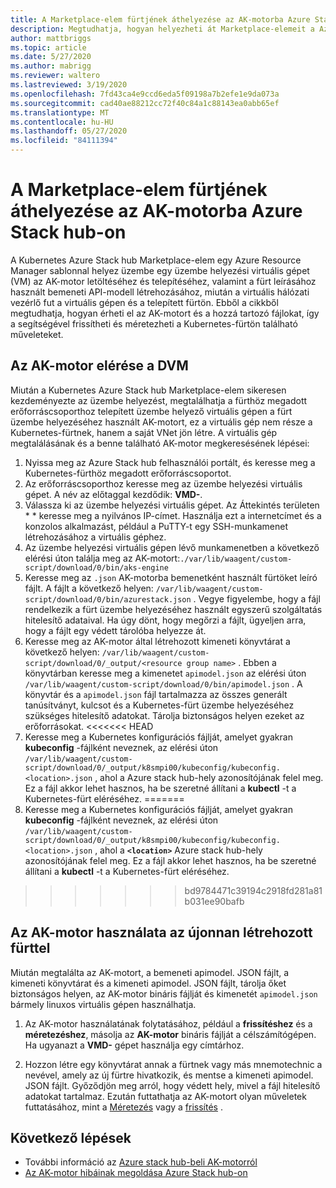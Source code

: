```yaml
---
title: A Marketplace-elem fürtjének áthelyezése az AK-motorba Azure Stack hub-on
description: Megtudhatja, hogyan helyezheti át Marketplace-elemeit a Azure Stack hub AK-beli motorján.
author: mattbriggs
ms.topic: article
ms.date: 5/27/2020
ms.author: mabrigg
ms.reviewer: waltero
ms.lastreviewed: 3/19/2020
ms.openlocfilehash: 7fd43ca4e9ccd6eda5f09198a7b2efe1e9da073a
ms.sourcegitcommit: cad40ae88212cc72f40c84a1c88143ea0abb65ef
ms.translationtype: MT
ms.contentlocale: hu-HU
ms.lasthandoff: 05/27/2020
ms.locfileid: "84111394"
---
```

# <a name="move-your-marketplace-item-cluster-to-the-aks-engine-on-azure-stack-hub"></a>A Marketplace-elem fürtjének áthelyezése az AK-motorba Azure Stack hub-on

A Kubernetes Azure Stack hub Marketplace-elem egy Azure Resource Manager sablonnal helyez üzembe egy üzembe helyezési virtuális gépet (VM) az AK-motor letöltéséhez és telepítéséhez, valamint a fürt leírásához használt bemeneti API-modell létrehozásához, miután a virtuális hálózati vezérlő fut a virtuális gépen és a telepített fürtön. Ebből a cikkből megtudhatja, hogyan érheti el az AK-motort és a hozzá tartozó fájlokat, így a segítségével frissítheti és méretezheti a Kubernetes-fürtön található műveleteket.

## <a name="access-aks-engine-in-the-dvm"></a>Az AK-motor elérése a DVM

Miután a Kubernetes Azure Stack hub Marketplace-elem sikeresen kezdeményezte az üzembe helyezést, megtalálhatja a fürthöz megadott erőforráscsoporthoz telepített üzembe helyező virtuális gépen a fürt üzembe helyezéséhez használt AK-motort, ez a virtuális gép nem része a Kubernetes-fürtnek, hanem a saját VNet jön létre. A virtuális gép megtalálásának és a benne található AK-motor megkeresésének lépései:

1.  Nyissa meg az Azure Stack hub felhasználói portált, és keresse meg a Kubernetes-fürthöz megadott erőforráscsoportot.
2.  Az erőforráscsoporthoz keresse meg az üzembe helyezési virtuális gépet. A név az előtaggal kezdődik: **VMD-**.
3.  Válassza ki az üzembe helyezési virtuális gépet. Az Áttekintés területen * * keresse meg a nyilvános IP-címet. Használja ezt a internetcímet és a konzolos alkalmazást, például a PuTTY-t egy SSH-munkamenet létrehozásához a virtuális géphez.
4.  Az üzembe helyezési virtuális gépen lévő munkamenetben a következő elérési úton találja meg az AK-motort:`./var/lib/waagent/custom-script/download/0/bin/aks-engine`
5.  Keresse meg az `.json` AK-motorba bemenetként használt fürtöket leíró fájlt. A fájlt a következő helyen: `/var/lib/waagent/custom-script/download/0/bin/azurestack.json` . Vegye figyelembe, hogy a fájl rendelkezik a fürt üzembe helyezéséhez használt egyszerű szolgáltatás hitelesítő adataival. Ha úgy dönt, hogy megőrzi a fájlt, ügyeljen arra, hogy a fájlt egy védett tárolóba helyezze át.
6.  Keresse meg az AK-motor által létrehozott kimeneti könyvtárat a következő helyen: `/var/lib/waagent/custom-script/download/0/_output/<resource group name>` . Ebben a könyvtárban keresse meg a kimenetet `apimodel.json` az elérési úton `/var/lib/waagent/custom-script/download/0/bin/apimodel.json` . A könyvtár és a `apimodel.json` fájl tartalmazza az összes generált tanúsítványt, kulcsot és a Kubernetes-fürt üzembe helyezéséhez szükséges hitelesítő adatokat. Tárolja biztonságos helyen ezeket az erőforrásokat.
<<<<<<< HEAD
7.  Keresse meg a Kubernetes konfigurációs fájlját, amelyet gyakran **kubeconfig** -fájlként neveznek, az elérési úton `/var/lib/waagent/custom-script/download/0/_output/k8smpi00/kubeconfig/kubeconfig.<location>.json` , ahol a **<location>** Azure stack hub-hely azonosítójának felel meg. Ez a fájl akkor lehet hasznos, ha be szeretné állítani a **kubectl** -t a Kubernetes-fürt eléréséhez.
=======
7.  Keresse meg a Kubernetes konfigurációs fájlját, amelyet gyakran **kubeconfig** -fájlként neveznek, az elérési úton `/var/lib/waagent/custom-script/download/0/_output/k8smpi00/kubeconfig/kubeconfig.<location>.json` , ahol a **`<location>`** Azure stack hub-hely azonosítójának felel meg. Ez a fájl akkor lehet hasznos, ha be szeretné állítani a **kubectl** -t a Kubernetes-fürt eléréséhez.

>>>>>>> bd9784471c39194c2918fd281a81b031ee90bafb

## <a name="use-the-aks-engine-with-your-newly-created-cluster"></a>Az AK-motor használata az újonnan létrehozott fürttel

Miután megtalálta az AK-motort, a bemeneti apimodel. JSON fájlt, a kimeneti könyvtárat és a kimeneti apimodel. JSON fájlt, tárolja őket biztonságos helyen, az AK-motor bináris fájlját és kimenetét `apimodel.json` bármely linuxos virtuális gépen használhatja.

1.  Az AK-motor használatának folytatásához, például a **frissítéshez** és a **méretezéshez**, másolja az **AK-motor** bináris fájlját a célszámítógépen. Ha ugyanazt a **VMD-** gépet használja egy címtárhoz.

2.  Hozzon létre egy könyvtárat annak a fürtnek vagy más mnemotechnic a nevével, amely az új fürtre hivatkozik, és mentse a kimeneti apimodel. JSON fájlt. Győződjön meg arról, hogy védett hely, mivel a fájl hitelesítő adatokat tartalmaz. Ezután futtathatja az AK-motort olyan műveletek futtatásához, mint a [Méretezés](azure-stack-kubernetes-aks-engine-scale.md) vagy a [frissítés](azure-stack-kubernetes-aks-engine-upgrade.md) .

## <a name="next-steps"></a>Következő lépések

- További információ az [Azure stack hub-beli AK-motorról](azure-stack-kubernetes-aks-engine-overview.md)  
- [Az AK-motor hibáinak megoldása Azure Stack hub-on](azure-stack-kubernetes-aks-engine-troubleshoot.md)  

